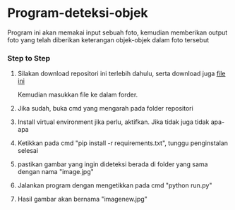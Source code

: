 # Program-deteksi-objek

Program ini akan memakai input sebuah foto, kemudian memberikan output foto yang telah diberikan keterangan objek-objek dalam foto tersebut

### Step to Step

1. Silakan download repositori ini terlebih dahulu, serta download juga [file ini](https://github.com/OlafenwaMoses/ImageAI/releases/download/1.0/resnet50_coco_best_v2.0.1.h5)

   Kemudian masukkan file ke dalam forder.

2. Jika sudah, buka cmd yang mengarah pada folder repositori

3. Install virtual environment jika perlu, aktifkan. Jika tidak juga tidak apa-apa

4. Ketikkan pada cmd "pip install -r requirements.txt", tunggu penginstalan selesai

5. pastikan gambar yang ingin dideteksi berada di folder yang sama dengan nama "image.jpg"

6. Jalankan program dengan mengetikkan pada cmd "python run.py"

7. Hasil gambar akan bernama "imagenew.jpg"
